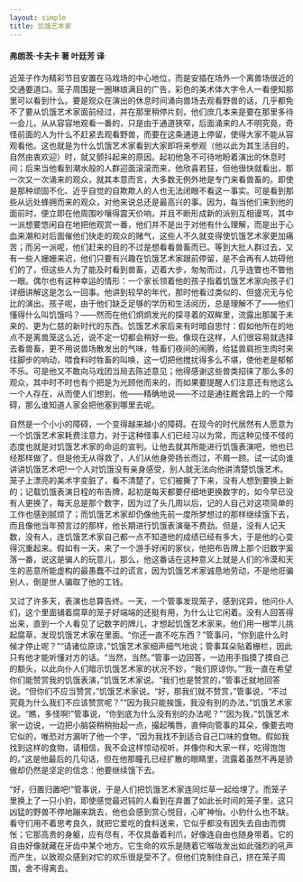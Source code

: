 ```yaml
---
layout: simple
title: 饥饿艺术家
---
```



####  弗朗茨·卡夫卡 著 叶廷芳 译


近笼子作为精彩节目安置在马戏场的中心地位，而是安插在场外一个离兽场很近的交通要道口。笼子周围是一圈琳琅满目的广告，彩色的美术体大字令人一看便知那里可以看到什么。要是观众在演出的休息时间涌向兽场去观看野兽的话，几乎都免不了要从饥饿艺术家面前经过，并在那里稍停片刻，他们庶几本来是要在那里多待一会儿，从从容容地观看一番的，只是由于通道狭窄，后面涌来的人不明究竟，奇怪前面的人为什么不赶紧去观看野兽，而要在这条通道上停留，使得大家不能从容观看他。这也就是为什么饥饿艺术家看到大家即将来参观（他以此为其生活目的，自然由衷欢迎）时，就又颤抖起来的原因。起初他急不可待地盼着演出的休息时间；后来当他看到潮水般的人群迎面滚滚而来，他欣喜若狂，但他很快就看出，那一次又一次涌来的观众，就其本意而言，大多数无例外地是专门来看兽畜的。即使是那种顽固不化、近乎自觉的自欺欺人的人也无法闭眼不看这一事实。可是看到那些从远处蜂拥而来的观众，对他来说总还是最高兴的事。因为，每当他们来到他的面前时，便立即在他周围吵嚷得震天价响，并且不断形成新的派别互相谩骂，其中一派想要悠闲自在地把他观赏一番，他们并不是出于对他有什么理解，而是出于心血来潮和对后面催他们快走的观众的赌气，这些人不久就变得使饥饿艺术家更加痛苦；而另一派呢，他们赶来的目的不过是想看看兽畜而已。等到大批人群过去，又有一些人姗姗来迟，他们只要有兴趣在饥饿艺术家跟前停留，是不会再有人妨碍他们的了，但这些人为了能及时看到兽畜，迈着大步，匆匆而过，几乎连瞥也不瞥他一眼。偶尔也有这种幸运的情形：一个家长领着他的孩子指着饥饿艺术家向孩子们详细讲解这是怎么一回事。他讲到较早的年代，那时他看过类似的、但盛况无与伦比的演出。孩子呢，由于他们缺乏足够的学历和生活阅历，总是理解不了——他们懂得什么叫饥饿吗？——然而在他们炯炯发光的探寻着的双眸里，流露出那属于未来的、更为仁慈的新时代的东西。饥饿艺术家后来有时暗自思忖：假如他所在的地点不是离兽笼这么近，说不定一切都会稍好一些。像现在这样，人们很容易就选择去看兽畜，更不用说兽场散发出的气味，牲畜们夜间的闹腾，给猛兽肩担生肉时来往脚步的响动，喂食料时牲畜的叫唤，这一切把他搅扰得多么不堪，使他老是郁郁不乐。可是他又不敢向马戏团当局去陈述意见；他得感谢这些兽类招徕了那么多的观众，其中时不时也有个把是为光顾他而来的，而如果要提醒人们注意还有他这么一个人存在，从而使人们想到，他——精确地说——不过是通往厩舍路上的一个障碍，那么谁知道人家会把他塞到哪里去呢。

自然是一个小小的障碍，一个变得越来越小的障碍。在现今的时代居然有人愿意为一个饥饿艺术家耗费注意力，对于这种怪事人们已经习以为常，而这种见怪不怪的态度也就是对饥饿艺术家的命运的宣判。让他去就其所能进行饥饿表演吧，他也已经那样做了，但是他无从得救了，人们从他身旁扬长而过，不屑一顾。试一试向谁讲讲饥饿艺术吧!一个人对饥饿没有亲身感受，别人就无法向他讲清楚饥饿艺术。笼子上漂亮的美术字变脏了，看不清楚了，它们被撕了下来，没有人想到要换上新的；记载饥饿表演日程的布告牌，起初是每天都要仔细地更换数字的，如今早已没有人更换了，每天总是那个数字，因为过了头几周以后，记的人自己对这项简单的工作也感到腻烦了；而饥饿艺术家却仍像他先前一度所梦想过的那样继续饿下去，而且像他当年预言过的那样，他长期进行饥饿表演毫不费劲。但是，没有人记天数，没有人，连饥饿艺术家自己都一点不知道他的成绩已经有多大，于是他的心变得沉重起来。假如有一天，来了一个游手好闲的家伙，他把布告牌上那个旧数字奚落一番，说这是骗人的玩意儿，那么，他这番话在这种意义上就是人们的冷漠和天生的恶意所能虚构的最愚蠢不过的谎言，因为饥饿艺术家诚恳地劳动，不是他诳骗别人，倒是世人骗取了他的工钱。

又过了许多天，表演也总算告终。一天，一个管事发现笼子，感到诧异，他问仆人们，这个里面铺着腐草的笼子好端端的还挺有用，为什么让它闲着。没有人回答得出来，直到一个人看见了记数字的牌儿，才想起饥饿艺术家来。他们用一根竿儿挑起腐草，发现饥饿艺术家在里面。“你还一直不吃东西？”管事问，“你到底什么时候才停止呢？”“请诸位原谅，”饥饿艺术家细声细气地说；管事耳朵贴着栅栏，因此只有他才能听懂对方的话。“当然，当然。”管事一边回答，一边用手指摸了摸自己的额头，以此向仆人们暗示饥饿艺术家的状况不妙，“我们原谅你。”“我一直在希望你们能赞赏我的饥饿表演，”饥饿艺术家说。“我们也是赞赏的，”管事迁就地回答说。“但你们不应当赞赏，”饥饿艺术家说。“好，那我们就不赞赏，”管事说，“不过究竟为什么我们不应该赞赏呢？”“因为我只能挨饿，我没有别的办法，”饥饿艺术家说。“瞧，多怪啊!”管事说，“你到底为什么没有别的办法呢？”“因为我，”饥饿艺术家一边说，一边把小脑袋稍稍抬起一点，撮起嘴唇，直伸向管事的耳朵，像要去吻它似的，唯恐对方漏听了他一个字，“因为我找不到适合自己口味的食物。假如我找到这样的食物，请相信，我不会这样惊动视听，并像你和大家一样，吃得饱饱的。”这是他最后的几句话，但在他那瞳孔已经扩散的眼睛里，流露着虽然不再是骄傲却仍然是坚定的信念：他要继续饿下去。

“好，归置归置吧!”管事说，于是人们把饥饿艺术家连同烂草一起给埋了。而笼子里换上了一只小豹，即使感觉最迟钝的人看到在弃置了如此长时间的笼子里，这只凶猛的野兽不停地蹦来跳去，他也会感到赏心悦目，心旷神怡。小豹什么也不缺。看守们用不着思考良久，就把它爱吃的食料送来，它似乎都没有因失去自由而惆怅；它那高贵的身躯，应有尽有，不仅具备着利爪，好像连自由也随身带着。它的自由好像就藏在牙齿中某个地方。它生命的欢乐是随着它喉咙发出如此强烈的吼声而产生，以致观众感到对它的欢乐很是受不了。但他们克制住自己，挤在笼子周围，舍不得离去。
